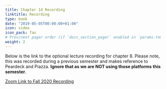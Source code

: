 ```yaml
---
title: Chapter 14 Recording
linktitle: Recording
type: book
date: "2019-05-05T00:00:00+01:00"
icon: video
icon_pack: fas
# Prev/next pager order (if `docs_section_pager` enabled in `params.toml`)
weight: 2
---
```


Below is the link to the optional lecture recording for chapter 8. Please note, this was recorded during a previous semester and makes reference to Peardeck and Piazza. **Ignore that as we are NOT using those platforms this semester.**

[Zoom Link to Fall 2020 Recording](https://4cd.zoom.us/rec/share/2F0fnmIFTNi3i6DUXHbg4IyD1ItZemwHZvByJf5e7QIG8tWWjhrhxuIblQ8z79b_.UOAb7Ou0z8eblGo4?startTime=1607370047000)